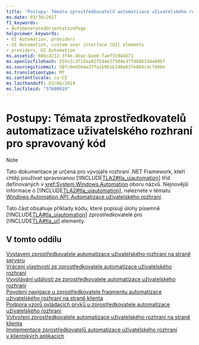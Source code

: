 ```yaml
---
title: 'Postupy: Témata zprostředkovatelů automatizace uživatelského rozhraní pro spravovaný kód'
ms.date: 03/30/2017
f1_keywords:
- AutoGeneratedOrientationPage
helpviewer_keywords:
- UI Automation, providers
- UI Automation, custom user interface (UI) elements
- providers, UI Automation
ms.assetid: 88bc4212-3f4e-4bac-bae0-faef31944b71
ms.openlocfilehash: 559c2c3f13aa92f5d4e27504e37fd886334e69bf
ms.sourcegitcommit: 58fc0e6564a37fa1b9b1b140a637e864c4cf696e
ms.translationtype: MT
ms.contentlocale: cs-CZ
ms.lasthandoff: 03/08/2019
ms.locfileid: "57680019"
---
```

# <a name="ui-automation-providers-for-managed-code-how-to-topics"></a>Postupy: Témata zprostředkovatelů automatizace uživatelského rozhraní pro spravovaný kód
> [!NOTE]
>  Tato dokumentace je určená pro vývojáře rozhraní .NET Framework, kteří chtějí používat spravovanou [!INCLUDE[TLA2#tla_uiautomation](../../../includes/tla2sharptla-uiautomation-md.md)] tříd definovaných v <xref:System.Windows.Automation> oboru názvů. Nejnovější informace o [!INCLUDE[TLA2#tla_uiautomation](../../../includes/tla2sharptla-uiautomation-md.md)], naleznete v tématu [Windows Automation API: Automatizace uživatelského rozhraní](https://go.microsoft.com/fwlink/?LinkID=156746).  
  
 Tato část obsahuje příklady kódu, které popisují úlohy písemně [!INCLUDE[TLA#tla_uiautomation](../../../includes/tlasharptla-uiautomation-md.md)] zprostředkovatelé pro [!INCLUDE[TLA#tla_ui](../../../includes/tlasharptla-ui-md.md)] elementy.  
  
## <a name="in-this-section"></a>V tomto oddílu  
 [Vystavení zprostředkovatele automatizace uživatelského rozhraní na straně serveru](../../../docs/framework/ui-automation/expose-a-server-side-ui-automation-provider.md)  
 [Vrácení vlastností ze zprostředkovatele automatizace uživatelského rozhraní](../../../docs/framework/ui-automation/return-properties-from-a-ui-automation-provider.md)  
 [Vyvolávání událostí ze zprostředkovatele automatizace uživatelského rozhraní](../../../docs/framework/ui-automation/raise-events-from-a-ui-automation-provider.md)  
 [Povolení navigace u zprostředkovatele fragmentu automatizace uživatelského rozhraní na straně klienta](../../../docs/framework/ui-automation/enable-navigation-in-a-ui-automation-fragment-provider.md)  
 [Podpora vzorů ovládacích prvků u zprostředkovatele automatizace uživatelského rozhraní](../../../docs/framework/ui-automation/support-control-patterns-in-a-ui-automation-provider.md)  
 [Vytvoření zprostředkovatele automatizace uživatelského rozhraní na straně klienta](../../../docs/framework/ui-automation/create-a-client-side-ui-automation-provider.md)  
 [Implementace zprostředkovatelů automatizace uživatelského rozhraní v klientských aplikacích](../../../docs/framework/ui-automation/implement-ui-automation-providers-in-a-client-application.md)
